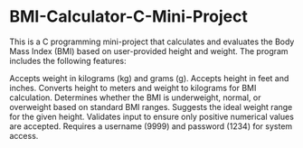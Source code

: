 # BMI-Calculator-C-Mini-Project

This is a C programming mini-project that calculates and evaluates the Body Mass Index (BMI) based on user-provided height and weight. The program includes the following features:

Accepts weight in kilograms (kg) and grams (g).
Accepts height in feet and inches.
Converts height to meters and weight to kilograms for BMI calculation.
Determines whether the BMI is underweight, normal, or overweight based on standard BMI ranges.
Suggests the ideal weight range for the given height.
Validates input to ensure only positive numerical values are accepted.
Requires a username (9999) and password (1234) for system access.
